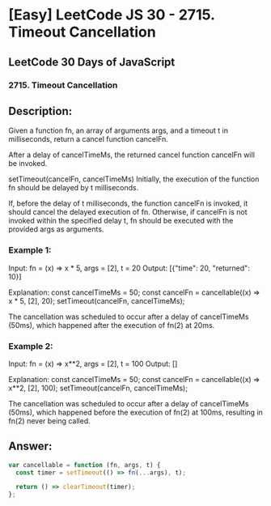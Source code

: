 # [Easy] LeetCode JS 30 - 2715. Timeout Cancellation

## LeetCode 30 Days of JavaScript

### 2715. Timeout Cancellation

## Description:

Given a function fn, an array of arguments args, and a timeout t in milliseconds, return a cancel function cancelFn.

After a delay of cancelTimeMs, the returned cancel function cancelFn will be invoked.

setTimeout(cancelFn, cancelTimeMs)
Initially, the execution of the function fn should be delayed by t milliseconds.

If, before the delay of t milliseconds, the function cancelFn is invoked, it should cancel the delayed execution of fn. Otherwise, if cancelFn is not invoked within the specified delay t, fn should be executed with the provided args as arguments.

### Example 1:

Input: fn = (x) => x \* 5, args = [2], t = 20
Output: [{"time": 20, "returned": 10}]

Explanation:
const cancelTimeMs = 50;
const cancelFn = cancellable((x) => x \* 5, [2], 20);
setTimeout(cancelFn, cancelTimeMs);

The cancellation was scheduled to occur after a delay of cancelTimeMs (50ms), which happened after the execution of fn(2) at 20ms.

### Example 2:

Input: fn = (x) => x\*\*2, args = [2], t = 100
Output: []

Explanation:
const cancelTimeMs = 50;
const cancelFn = cancellable((x) => x\*\*2, [2], 100);
setTimeout(cancelFn, cancelTimeMs);

The cancellation was scheduled to occur after a delay of cancelTimeMs (50ms), which happened before the execution of fn(2) at 100ms, resulting in fn(2) never being called.

## Answer:

```javascript
var cancellable = function (fn, args, t) {
  const timer = setTimeout(() => fn(...args), t);

  return () => clearTimeout(timer);
};
```
